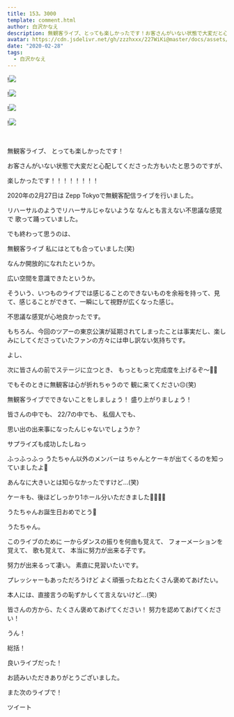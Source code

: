 ```yaml
---
title: 153。3000
template: comment.html
author: 白沢かなえ
description: 無観客ライブ、とっても楽しかったです！お客さんがいない状態で大変だと心配してくださった方もいたと思うのですが、楽しかったです！！！！！！！...
avatar: https://cdn.jsdelivr.net/gh/zzzhxxx/227WiKi@master/docs/assets/photo/avatar/kanae.jpg
date: "2020-02-28"
tags:
  - 白沢かなえ
---
```


!![](https://cdn.jsdelivr.net/gh/227WiKi/227WiKi-image@master/blog-image/kanae-2020-02-28_1.jpg)

!![](https://cdn.jsdelivr.net/gh/227WiKi/227WiKi-image@master/blog-image/kanae-2020-02-28_2.jpg)

!![](https://cdn.jsdelivr.net/gh/227WiKi/227WiKi-image@master/blog-image/kanae-2020-02-28_3.jpg)

!![](https://cdn.jsdelivr.net/gh/227WiKi/227WiKi-image@master/blog-image/kanae-2020-02-28_4.jpg)



  ﻿









無観客ライブ、
とっても楽しかったです！








お客さんがいない状態で大変だと心配してくださった方もいたと思うのですが、








楽しかったです！！！！！！！！

























































2020年の2月27日は
Zepp Tokyoで無観客配信ライブを行いました。






リハーサルのようでリハーサルじゃないような
なんとも言えない不思議な感覚で
歌って踊っていました。





でも終わって思うのは、

無観客ライブ
私にはとても合っていました(笑)









なんか開放的になれたというか。


広い空間を意識できたというか。






そういう、いつものライブでは感じることのできないものを余裕を持って、見て、感じることができて、一瞬にして視野が広くなった感じ。







不思議な感覚が心地良かったです。













もちろん、今回のツアーの東京公演が延期されてしまったことは事実だし、楽しみにしてくださっていたファンの方々には申し訳ない気持ちです。






よし、

次に皆さんの前でステージに立つとき、
もっともっと完成度を上げるぞ〜💃🏻

















でもそのときに無観客は心が折れちゃうので
観に来てください😔(笑)


無観客ライブでできないことをしましょう！
盛り上がりましょう！

















皆さんの中でも、
22/7の中でも、
私個人でも、

思い出の出来事になったんじゃないでしょうか？















サプライズも成功したしねっ











ふっふっふっ
うたちゃん以外のメンバーは
ちゃんとケーキが出てくるのを知っていましたよ🎂





あんなに大きいとは知らなかったですけど…(笑)




ケーキも、後ほどしっかり1ホール分いただきました🍰💓💓💓







うたちゃんお誕生日おめでとう🎉
















うたちゃん。

このライブのために
一からダンスの振りを何曲も覚えて、
フォーメーションを覚えて、
歌も覚えて、
本当に努力が出来る子です。




努力が出来るって凄い。
素直に見習いたいです。





プレッシャーもあっただろうけど
よく頑張ったねとたくさん褒めてあげたい。





本人には、直接言うの恥ずかしくて言えないけど…(笑)





皆さんの方から、たくさん褒めてあげてください！
努力を認めてあげてください！

























うん！



総括！





良いライブだった！














お読みいただきありがとうございました。


また次のライブで！


ツイート




